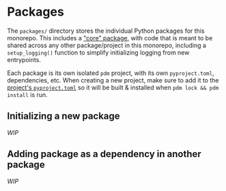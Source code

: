 # Packages

The `packages/` directory stores the individual Python packages for this monorepo. This includes a ["core" package](./pkg-core/), with code that is meant to be shared across any other package/project in this monorepo, including a `setup_logging()` function to simplify initializing logging from new entrypoints.

Each package is its own isolated `pdm` project, with its own `pyproject.toml`, dependencies, etc. When creating a new project, make sure to add it to the [project's `pyproject.toml`](../pyproject.toml) so it will be built & installed when `pdm lock && pdm install` is run.

## Initializing a new package

*WIP*

## Adding package as a dependency in another package

*WIP*
